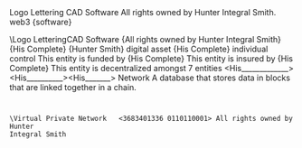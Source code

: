 <HTML>
Logo 
<triangle> 
Lettering
<H-I-S>
CAD Software 
All rights owned by Hunter Integral Smith.
web3 {software}
 
   
\\Logo <triangle> Lettering<H-I-S>CAD Software {All rights owned by Hunter Integral Smith} {His Complete} {Hunter Smith}
digital asset {His Complete}
<increasingly digital> 
individual control
This entity is funded by {His Complete}
This entity is insured by {His Complete}
This entity is decentralized amongst 7 entities
<Hunter Integral Smith><Hunter Smith><His Complete><His_____________><His__________><His_______>
Network 
<blockchain>
A database that stores data in blocks that are linked together in a chain.
<code>
<NFT><HTML>
 
 
\\Virtual Private Network
<Application>
<decentralized
 binary>
<3683401336
 0110110001>
All rights owned by Hunter Integral Smith

 
  
            
  


